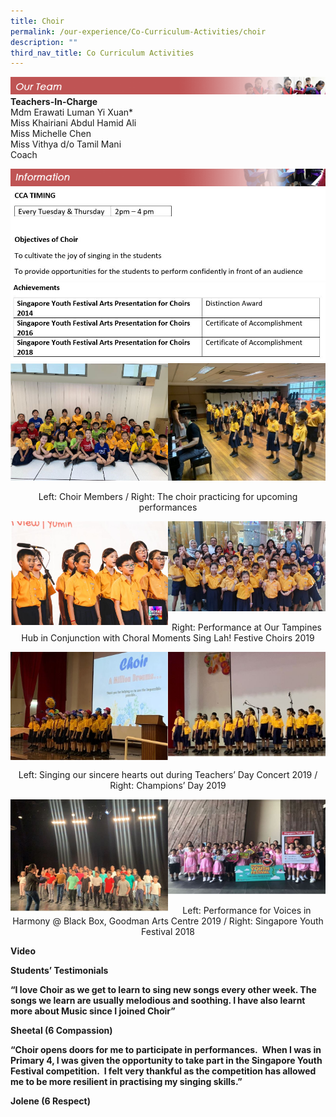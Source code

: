 ```yaml
---
title: Choir
permalink: /our-experience/Co-Curriculum-Activities/choir
description: ""
third_nav_title: Co Curriculum Activities
---
```

![](/images/ourteam_choir.png)
**Teachers-In-Charge**  
Mdm Erawati Luman Yi Xuan\*  
Miss Khairiani Abdul Hamid Ali  
Miss Michelle Chen  
Miss Vithya d/o Tamil Mani  
Coach

![](/images/information_choir.png)
![](/images/School%20Choir%202020a.jpeg)
![](/images/School%20Choir%202020b.jpeg)
<img src="/images/School%20Choir%202020c.jpeg" 
     style="width:50%;float:left">
		 <img src="/images/School%20Choir%202020d.jpeg" 
     style="width:50%">
		 
<center> Left: Choir Members / Right: The choir practicing for upcoming performances </center>


<img src="/images/School%20Choir%202020e.jpeg" 
     style="width:50%;float:left">
		 <img src="/images/School%20Choir%202020f.jpeg" 
     style="width:50%">
		 
<center> Right: Performance at Our Tampines Hub in Conjunction with Choral Moments Sing Lah! Festive Choirs 2019 </center>

<img src="/images/School%20Choir%202020g.jpeg" 
     style="width:50%;float:left">
		 <img src="/images/School%20Choir%202020h.jpeg" 
     style="width:50%">
		 
<center> Left: Singing our sincere hearts out during Teachers’ Day Concert 2019 / Right: Champions’ Day 2019 </center>

<img src="/images/School%20Choir%202020i.jpeg" 
     style="width:50%;float:left">
		 <img src="/images/School%20Choir%202020j.jpeg" 
     style="width:50%">
		 
<center> Left: Performance for Voices in Harmony @ Black Box, Goodman Arts Centre 2019 / Right: Singapore Youth Festival 2018 </center>

**Video**

**Students’ Testimonials**

**“I love Choir as we get to learn to sing new songs every other week. The songs we learn are usually melodious and soothing. I have also learnt more about Music since I joined Choir”**

**Sheetal (6 Compassion)**

**“Choir opens doors for me to participate in performances.  When I was in Primary 4, I was given the opportunity to take part in the Singapore Youth Festival competition.  I felt very thankful as the competition has allowed me to be more resilient in practising my singing skills.”**

**Jolene (6 Respect)**